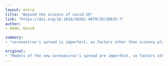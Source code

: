 ```yaml
---
layout: entry
title: "Beyond the science of covid-19"
link: "https://doi.org/10.1016/S0262-4079(20)30635-7"
author:
- Adam, David

summary:
- "coronavirus's spread is imperfect, so factors other than science play an important role too, says David Adam. Those other than the science play a key role too. Corona virus spread models are imperfect, but science plays a role too too, he says. The new coronvirus' spread is a problem. the coron virus spread is not spread. it's a factor in the spread of the disease is not science. It's not the science, so science plays an important part of the new s spreads are imperfect. scientists play important role."

original:
- "Models of the new coronavirus's spread are imperfect, so factors other than the science play an important role too, says David Adam"
---
```


